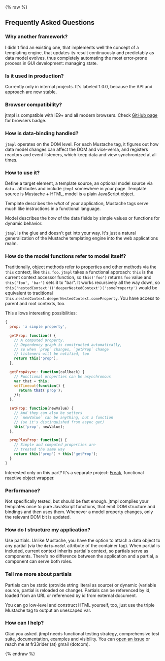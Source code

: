 {% raw %}

## Frequently Asked Questions





### Why another framework?

I didn't find an existing one, that implements well the concept of a templating engine,
that updates its result continuously and predictably as data model evolves,
thus completely automating the most error-prone process in GUI development:
managing state.




### Is it used in production?

Currently only in internal projects. It's labeled 1.0.0, because the API and
approach are now stable.



### Browser compatibility?

jtmpl is compatible with IE9+ and all modern browsers. Check [GitHub page](https://github.com/atmin/jtmpl)
for browsers badge.



### How is data-binding handled?

`jtmpl` operates on the DOM level. For each Mustache tag, it figures out how data model changes can affect the DOM and vice-versa, and registers reactors and event listeners, which keep data and view synchronized at all times.




### How to use it?

Define a target element, a template source, an optional model source via `data-` attributes and include `jtmpl` somewhere in your page. Template source is Mustache + HTML, model is a plain JavaScript object.

Template describes the _what_ of your application, Mustache tags serve much like instructions in a functional language.

Model describes the _how_ of the data fields by simple values or functions for dynamic behavior.

`jtmpl` is the glue and doesn't get into your way. It's just a natural generalization of the
Mustache templating engine into the web applications realm.





### How do the model functions refer to model itself?

Traditionally, object methods refer to properties and other methods via the `this`
context, like `this.foo`. `jtmpl` takes a functional approach: `this` is the current
context accessor function, so `this('foo')` returns `foo` value and `this('foo', 'bar')`
sets it to "bar". It works recursively all the way down, so `this('nestedContext')('deeperNestedContext')('someProperty')` would be equivalent to traditional
`this.nestedContext.deeperNestedContext.someProperty`. You have access to parent and
root contexts, too.

This allows interesting possibilities:

```js
{
  prop: 'a simple property',

  getProp: function() {
    // A computed property.
    // Dependency graph is constructed automatically,
    // so when `prop` changes, `getProp` change
    // listeners will be notified, too
    return this('prop');
  },

  getPropAsync: function(callback) {
    // Functional properties can be asynchronous
    var that = this;
    setTimeout(function() {
      return that('prop');
    });
  },

  setProp: function(newValue) {
    // And they can also be setters
    // `newValue` can be anything, but a function
    // (so it's distinguished from async get)
    this('prop', newValue);
  },

  propPlusProp: function() {
    // Simple and computed properties are
    // treated the same way
    return this('prop') + this('getProp');
  }
}
```

Interested only on this part? It's a separate project:
[Freak](https://github.com/atmin/freak),
functional reactive object wrapper.




### Performance?

Not specifically tested, but should be fast enough. jtmpl compiles your templates once to
pure JavaScript functions, that emit DOM structure and bindings and then uses them. Whenever
a model property changes, only the relevant DOM bit is updated.




### How do I structure my application?

Use partials. Unlike Mustache, you have the option to attach a data object to any partial (via the `data-model` attribute of the container tag). When partial is included, current context inherits partial's context, so partials serve as components. There's no difference between
the application and a partial, a component can serve both roles.




### Tell me more about partials

Partials can be static (provide string literal as source) or dynamic (variable source, partial is reloaded on change). Partials can be referenced by id, loaded from an URL or referenced by id from external document.

You can go low-level and construct HTML yourself, too, just use the triple Mustache tag to
output an unescaped var.




### How can I help?

Glad you asked. jtmpl needs functional testing strategy, comprehensive test suite,
documentation, examples and visibility. You can [open an issue](https://github.com/atmin/jtmpl/issues)
or reach me at fr33rider (at) gmail (dotcom).




{% endraw %}
